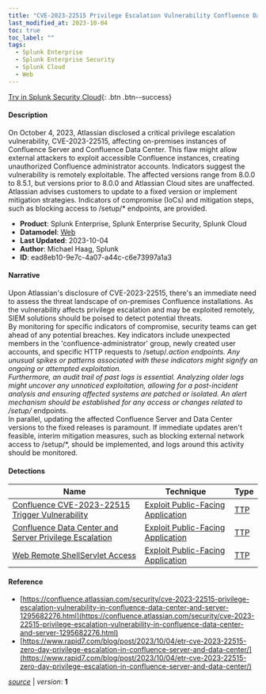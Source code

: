 ```yaml
---
title: "CVE-2023-22515 Privilege Escalation Vulnerability Confluence Data Center and Server"
last_modified_at: 2023-10-04
toc: true
toc_label: ""
tags:
  - Splunk Enterprise
  - Splunk Enterprise Security
  - Splunk Cloud
  - Web
---
```


[Try in Splunk Security Cloud](https://www.splunk.com/en_us/cyber-security.html){: .btn .btn--success}

#### Description

On October 4, 2023, Atlassian disclosed a critical privilege escalation vulnerability, CVE-2023-22515, affecting on-premises instances of Confluence Server and Confluence Data Center. This flaw might allow external attackers to exploit accessible Confluence instances, creating unauthorized Confluence administrator accounts. Indicators suggest the vulnerability is remotely exploitable. The affected versions range from 8.0.0 to 8.5.1, but versions prior to 8.0.0 and Atlassian Cloud sites are unaffected. Atlassian advises customers to update to a fixed version or implement mitigation strategies. Indicators of compromise (IoCs) and mitigation steps, such as blocking access to /setup/* endpoints, are provided.

- **Product**: Splunk Enterprise, Splunk Enterprise Security, Splunk Cloud
- **Datamodel**: [Web](https://docs.splunk.com/Documentation/CIM/latest/User/Web)
- **Last Updated**: 2023-10-04
- **Author**: Michael Haag, Splunk
- **ID**: ead8eb10-9e7c-4a07-a44c-c6e73997a1a3

#### Narrative

Upon Atlassian's disclosure of CVE-2023-22515, there's an immediate need to assess the threat landscape of on-premises Confluence installations. As the vulnerability affects privilege escalation and may be exploited remotely, SIEM solutions should be poised to detect potential threats.\
By monitoring for specific indicators of compromise, security teams can get ahead of any potential breaches. Key indicators include unexpected members in the 'confluence-administrator' group, newly created user accounts, and specific HTTP requests to /setup/*.action endpoints. Any unusual spikes or patterns associated with these indicators might signify an ongoing or attempted exploitation. \
Furthermore, an audit trail of past logs is essential. Analyzing older logs might uncover any unnoticed exploitation, allowing for a post-incident analysis and ensuring affected systems are patched or isolated. An alert mechanism should be established for any access or changes related to /setup/* endpoints. \
In parallel, updating the affected Confluence Server and Data Center versions to the fixed releases is paramount. If immediate updates aren't feasible, interim mitigation measures, such as blocking external network access to /setup/*, should be implemented, and logs around this activity should be monitored.

#### Detections

| Name        | Technique   | Type         |
| ----------- | ----------- |--------------|
| [Confluence CVE-2023-22515 Trigger Vulnerability](/web/630ea8b2-2800-4f5d-9cbc-d65c567349b0/) | [Exploit Public-Facing Application](/tags/#exploit-public-facing-application) | [TTP](https://github.com/splunk/security_content/wiki/Detection-Analytic-Types) |
| [Confluence Data Center and Server Privilege Escalation](/web/115bebac-0976-4f7d-a3ec-d1fb45a39a11/) | [Exploit Public-Facing Application](/tags/#exploit-public-facing-application) | [TTP](https://github.com/splunk/security_content/wiki/Detection-Analytic-Types) |
| [Web Remote ShellServlet Access](/web/c2a332c3-24a2-4e24-9455-0e80332e6746/) | [Exploit Public-Facing Application](/tags/#exploit-public-facing-application) | [TTP](https://github.com/splunk/security_content/wiki/Detection-Analytic-Types) |

#### Reference

* [https://confluence.atlassian.com/security/cve-2023-22515-privilege-escalation-vulnerability-in-confluence-data-center-and-server-1295682276.html](https://confluence.atlassian.com/security/cve-2023-22515-privilege-escalation-vulnerability-in-confluence-data-center-and-server-1295682276.html)
* [https://www.rapid7.com/blog/post/2023/10/04/etr-cve-2023-22515-zero-day-privilege-escalation-in-confluence-server-and-data-center/](https://www.rapid7.com/blog/post/2023/10/04/etr-cve-2023-22515-zero-day-privilege-escalation-in-confluence-server-and-data-center/)



[*source*](https://github.com/splunk/security_content/tree/develop/stories/cve_2023_22515_privilege_escalation_vulnerability_confluence_data_center_and_server.yml) \| *version*: **1**